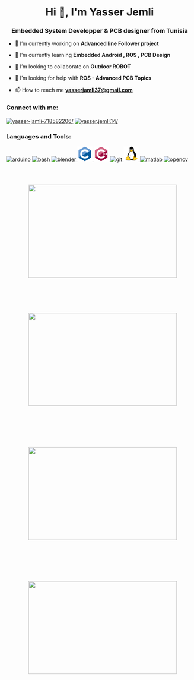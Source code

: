 <h1 align="center">Hi 👋, I'm Yasser Jemli</h1>
<h3 align="center">Embedded System Developper & PCB designer from Tunisia</h3>

- 🔭 I’m currently working on **Advanced line Follower project**

- 🌱 I’m currently learning **Embedded Android , ROS , PCB Design**

- 👯 I’m looking to collaborate on **Outdoor ROBOT**

- 🤝 I’m looking for help with **ROS - Advanced PCB Topics**

- 📫 How to reach me **yasserjamli37@gmail.com**

<h3 align="left">Connect with me:</h3>
<p align="left">
<a href="https://linkedin.com/in/yasser-jamli-718582206/" target="blank"><img align="center" src="https://raw.githubusercontent.com/rahuldkjain/github-profile-readme-generator/master/src/images/icons/Social/linked-in-alt.svg" alt="yasser-jamli-718582206/" height="30" width="40" /></a>
<a href="https://fb.com/yasser.jemli.14/" target="blank"><img align="center" src="https://raw.githubusercontent.com/rahuldkjain/github-profile-readme-generator/master/src/images/icons/Social/facebook.svg" alt="yasser.jemli.14/" height="30" width="40" /></a>
</p>

<h3 align="left">Languages and Tools:</h3>
<p align="left"> <a href="https://www.arduino.cc/" target="_blank" rel="noreferrer"> <img src="https://cdn.worldvectorlogo.com/logos/arduino-1.svg" alt="arduino" width="40" height="40"/> </a> <a href="https://www.gnu.org/software/bash/" target="_blank" rel="noreferrer"> <img src="https://www.vectorlogo.zone/logos/gnu_bash/gnu_bash-icon.svg" alt="bash" width="40" height="40"/> </a> <a href="https://www.blender.org/" target="_blank" rel="noreferrer"> <img src="https://download.blender.org/branding/community/blender_community_badge_white.svg" alt="blender" width="40" height="40"/> </a> <a href="https://www.cprogramming.com/" target="_blank" rel="noreferrer"> <img src="https://raw.githubusercontent.com/devicons/devicon/master/icons/c/c-original.svg" alt="c" width="40" height="40"/> </a> <a href="https://www.w3schools.com/cpp/" target="_blank" rel="noreferrer"> <img src="https://raw.githubusercontent.com/devicons/devicon/master/icons/cplusplus/cplusplus-original.svg" alt="cplusplus" width="40" height="40"/> </a> <a href="https://git-scm.com/" target="_blank" rel="noreferrer"> <img src="https://www.vectorlogo.zone/logos/git-scm/git-scm-icon.svg" alt="git" width="40" height="40"/> </a> <a href="https://www.linux.org/" target="_blank" rel="noreferrer"> <img src="https://raw.githubusercontent.com/devicons/devicon/master/icons/linux/linux-original.svg" alt="linux" width="40" height="40"/> </a> <a href="https://www.mathworks.com/" target="_blank" rel="noreferrer"> <img src="https://upload.wikimedia.org/wikipedia/commons/2/21/Matlab_Logo.png" alt="matlab" width="40" height="40"/> </a> <a href="https://opencv.org/" target="_blank" rel="noreferrer"> <img src="https://www.vectorlogo.zone/logos/opencv/opencv-icon.svg" alt="opencv" width="40" height="40"/> </a> </p>


<pre>

<p align="center">
  <img width="400" height="250" src="https://user-images.githubusercontent.com/92098387/173346395-926252c0-0df5-47a2-aaab-9fb960440508.png">
</p>


<p align="center">
  <img width="400" height="250" src="https://user-images.githubusercontent.com/92098387/174442682-da618e05-deaa-4ba1-8339-ac3dbb13ff5c.png">
</p>



<p align="center">
  <img width="400" height="250" src="https://user-images.githubusercontent.com/92098387/174442685-abfa5070-3943-44f7-a0c5-6f1dd3dcf68a.png">
</p>



<p align="center">
  <img width="400" height="250" src="https://user-images.githubusercontent.com/92098387/174442689-9cac74a8-2998-42d2-ab97-8e2aa8b3a15b.png">
</p>

</pre>


